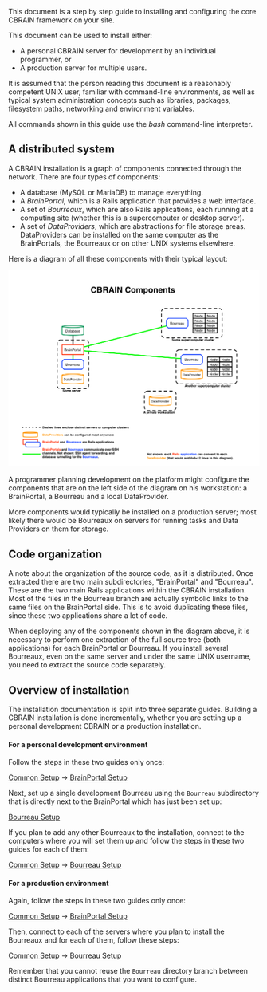 This document is a step by step guide to installing and configuring the core CBRAIN 
framework on your site.

This document can be used to install either:

* A personal CBRAIN server for development by an individual programmer, or
* A production server for multiple users.

It is assumed that the person reading this document is a reasonably competent UNIX
user, familiar with command-line environments, as well as typical system
administration concepts such as libraries, packages, filesystem paths, networking and
environment variables.

All commands shown in this guide use the _bash_ command-line interpreter.


## A distributed system

A CBRAIN installation is a graph of components connected through the network.
There are four types of components:

  * A database (MySQL or MariaDB) to manage everything.
  * A _BrainPortal_, which is a Rails application that provides a web interface.
  * A set of _Bourreaux_, which are also Rails applications, each
    running at a computing site (whether this is a supercomputer or desktop server).
  * A set of _DataProviders_, which are abstractions for file storage areas.
    DataProviders can be installed on the same computer as the BrainPortals,
    the Bourreaux or on other UNIX systems elsewhere.

Here is a diagram of all these components with their typical layout:

[![CBRAIN Components](images/CbrainComponents.png)](images/CbrainComponents.png)

A programmer planning development on the platform might configure
the components that are on the left side of the diagram on his workstation:
a BrainPortal, a Bourreau and a local DataProvider.

More components would typically be installed on a production server;
most likely there would be Bourreaux on servers for running tasks and Data 
Providers on them for storage.

## Code organization

A note about the organization of the source code, as it is distributed. 
Once extracted there are two main subdirectories, "BrainPortal" and "Bourreau".
These are the two main Rails applications within the CBRAIN installation.
Most of the files in the Bourreau branch are actually symbolic links
to the same files on the BrainPortal side. This is to avoid duplicating
these files, since these two applications share a lot of code.

When deploying any of the components shown in the diagram above, it is
necessary to perform one extraction of the full source tree (both
applications) for each BrainPortal or Bourreau. If you install
several Bourreaux, even on the same server and under the same UNIX
username, you need to extract the source code separately.

## Overview of installation

The installation documentation is split into three separate guides.
Building a CBRAIN installation is done incrementally, whether you are setting up
a personal development CBRAIN or a production installation.

#### For a personal development environment

Follow the steps in these two guides only once:

  [Common Setup](Common-Setup.html) -> [BrainPortal Setup](BrainPortal-Setup.html)

Next, set up a single development Bourreau using the `Bourreau` 
subdirectory that is directly next to the BrainPortal which has 
just been set up:

  [Bourreau Setup](Bourreau-Setup.html)

If you plan to add any other Bourreaux to the installation,
connect to the computers where you will set them up and follow
the steps in these two guides for each of them:

  [Common Setup](Common-Setup.html) -> [Bourreau Setup](Bourreau-Setup.html)

#### For a production environment

Again, follow the steps in these two guides only once:

  [Common Setup](Common-Setup.html) -> [BrainPortal Setup](BrainPortal-Setup.html)

Then, connect to each of the servers where you plan to
install the Bourreaux and for each of them, follow
these steps:

  [Common Setup](Common-Setup.html) -> [Bourreau Setup](Bourreau-Setup.html)

Remember that you cannot reuse the `Bourreau` directory
branch between distinct Bourreau applications that you want to
configure.